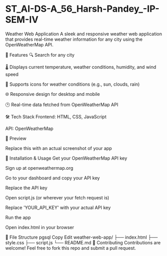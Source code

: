 # ST_AI-DS-A_56_Harsh-Pandey_-IP-SEM-IV
Weather Web Application
A sleek and responsive weather web application that provides real-time weather information for any city using the OpenWeatherMap API.

🚀 Features
🔍 Search for any city

🌡️ Displays current temperature, weather conditions, humidity, and wind speed

🌇 Supports icons for weather conditions (e.g., sun, clouds, rain)

🌐 Responsive design for desktop and mobile

🕒 Real-time data fetched from OpenWeatherMap API

🛠️ Tech Stack
Frontend: HTML, CSS, JavaScript

API: OpenWeatherMap

📸 Preview

Replace this with an actual screenshot of your app

🔧 Installation & Usage
Get your OpenWeatherMap API key

Sign up at openweathermap.org

Go to your dashboard and copy your API key

Replace the API key

Open script.js (or wherever your fetch request is)

Replace 'YOUR_API_KEY' with your actual API key

Run the app

Open index.html in your browser

📁 File Structure
pgsql
Copy
Edit
weather-web-app/
├── index.html
├── style.css
├── script.js
└── README.md
🙌 Contributing
Contributions are welcome! Feel free to fork this repo and submit a pull request.

